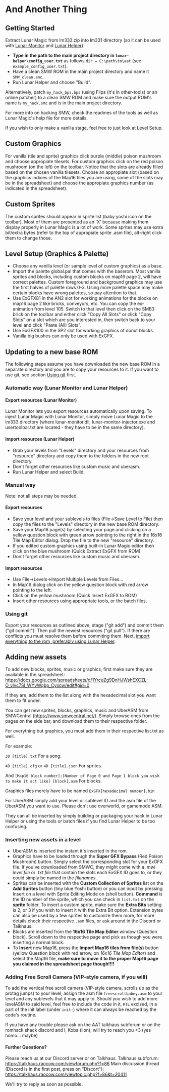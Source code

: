 # And Another Thing

## Getting Started

Extract Lunar Magic from lm333.zip into lm331 directory (so it can be used with [Lunar Monitor](#export-resources-lunar-monitor) and [Lunar Helper](#import-resources-lunar-helper)).

- **Type in the path to the main project directory in `lunar-helper\config_user.txt`** as follows `dir = C:\path\to\aat` (see `example_config_user.txt`).
- Have a clean SMW ROM in the main project directory and name it ``SMW_clean.smc``.
- Run Lunar Helper and choose "Build".

Alternatively, patch `my_hack_bps.bps` (using Flips (it's in other-tools) or an online patcher) to a clean SMW ROM and make sure the output ROM's name is `my_hack.smc` and is in the main project directory.

For more info on hacking SMW, check the readmes of the tools as well as Lunar Magic's help file for more details.

If you wish to only make a vanilla stage, feel free to just look at Level Setup.

## Custom Graphics

For vanilla (tile and sprite) graphics click purple (middle) poison mushroom and choose appropiate tilesets.
For custom graphics click on the red poison mushroom (on the left) on the toolbar. Notice that the slots are already filled based on the chosen vanilla tilesets. Choose an appropiate slot (based on the graphics indices of the Map16 tiles you are using, some of the slots may be in the spreadsheet) and choose the appropiate graphics number (as indicated in the spreadsheet).

## Custom Sprites

The custom sprites should appear in sprite list (baby yoshi icon on the toolbar). Most of them are presented as an 'X' because making them display properly in Lunar Magic is a lot of work. Some sprites may use extra bit/extra bytes (refer to the top of appropiate sprite .asm file), alt-right click them to change those.

## Level Setup (Graphics & Palette)
- Choose any vanilla level (or sample level of custom graphics) as a base.
- Import the palette global.pal that comes with the baserom. Most vanilla sprites and blocks, including custom blocks on map16 page 2, will have correct palettes. Custom foreground and background graphics may use the first halves of palette rows 0-3. Using more palette space may make certain blocks have wrong palettes, so pay attention to that.
- Use ExGFX81 in the AN2 slot for working animations for the blocks on map16 page 2 like bricks, conveyors, etc. You can copy the ex-animation from level 105. Switch to that level then click on the SMB3 brick on the toolbar and either click "Copy All Slots" or click "Copy Slots" on a slot which are you interested in, then switch back to your level and click "Paste (All) Slots".
- Use ExGFX100 in the SP2 slot for working graphics of donut blocks.
- Vanilla big bushes can only be used with ExGFX.

## Updating to a new base ROM

The following steps assume you have downloaded the new base ROM in a separate directory and you are to copy your resources to it. If you want to use git, see section [Using git](#using-git) first.

### Automatic way (Lunar Monitor and Lunar Helper)

#### Export resources (Lunar Monitor)

Lunar Monitor lets you export resources automatically upon saving.
To inject Lunar Magic with Lunar Monitor, simply move Lunar Magic to the lm333 directory (where lunar-monitor.dll, lunar-monitor-injector.exe and usertoolbar.txt are located - they have to be in the same directory).

#### Import resources (Lunar Helper)

- Grab your levels from "Levels" directory and your resources from "resource" directory and copy them to the folders in the new root directory.
- Don't forget other resources like custom music and uberasm.
- Run Lunar Helper and select Build.

### Manual way

Note: not all steps may be needed.

#### Export resources

- Save your level and your sublevels to files (File->Save Level to File) then copy the files to the "Levels" directory in the new base ROM directory.
- Save your Map16 page(s) by selecting your page and clicking on a yellow question block with green arrow pointing to the right in the 16x16 Tile Map Editor dialog. Drop the file to the new "resource" directory.
- If you edited custom graphics using built-in Lunar Magic editor then click on the blue mushroom (Quick Extract ExGFX from ROM)
- Don't forget other resources like custom music and uberasm.

#### Import resources

- Use File->Levels->Import Multiple Levels from Files...
- In Map16 dialog click on the yellow question block with red arrow pointing to the left.
- Click on the yellow mushroom (Quick Insert ExGFX to ROM)
- Insert other resources using appropriate tools, or the batch files.

### Using git

Export your resources as outlined above, stage ("git add") and commit them ("git commit"). Then pull the newest resources ("git pull"). If there are conflicts you must resolve them before commiting them. Next, [import everything to the rom, preferably using Lunar Helper](#import-resources-lunar-helper).

## Adding new assets

To add new blocks, sprites, music or graphics, first make sure they are available in the spreadsheet:
https://docs.google.com/spreadsheets/d/1YrcuZg9DnHJWshEXCZL-O_vlvc7Sl_WYvWqbp_Cyxcw/edit#gid=0

If they are, add them to the list along with the hexadecimal slot you want them to fit under.

You can get new sprites, blocks, graphics, music and UberASM from SMWCentral (https://www.smwcentral.net/).
Simply browse ones from the pages on the side bar, and download them to their respective folder.

For everything but graphics, you must add them in their respective list.txt as well.

For example:

`30 [title].txt`
For a song.

`4D [title].cfg`
or `4D [title].json`
For sprites.

And
`[Map16 block number]:[Number of Page 0 and Page 1 block you wish to make it act like] [block].asm`
For blocks.

Graphics files merely have to be named
`ExGFX[hexadecimal number].bin`

For UberASM simply add your level or sublevel ID and the asm file of the UberASM you want to use.
Please don't use overworld, or gamemode ASM.

They can all be inserted by simply building or packaging your hack in Lunar Helper or using the tools or batch files if you find Lunar Helper to be too confusing.

### Inserting new assets in a level

- UberASM is inserted the instant it's inserted in the rom.
- Graphics have to be loaded through the **Super GFX Bypass** (Red Poison Mushroom) button. Simply select the corresponding slot for your ExGFX file. If you've downloaded from SMWC, they might come with a *.mwl level file* or *.txt file* that contain the slots each ExGFX ID goes to, or they could simply be named in the *filenames*.
- Sprites can be inserted with the **Custom Collection of Sprites** list on the **Add Sprites** button (tiny blue Yoshi button) or you can input by pressing Insert on a level with Sprite Editing Mode on (shell button). **Command** is the ID number of the sprite, which you can check in `list.txt` on the **sprite** folder. To insert a custom sprite, make sure the **Extra Bits** setting is 2, or 3 if you wish to insert it with the Extra Bit option. Extension bytes can also be used by a few sprites to customize them more, for more details check their respective `.asm` files, or ask around in the Discord or Talkhaus.
- Blocks are inserted from the **16x16 Tile Map Editor** window (Question block). Scroll down to the respective page and pick as though you were inserting a normal block.
- To **Insert** new Map16, press the **Import Map16 tiles from file(s)** button (yellow Question block with red arrow, on *16x16 Tile Map Editor*) and select the Map16 file, **make sure to move it to the proper Map16 page you claimed in the spreadsheet page though!!!!**

### Adding Free Scroll Camera (VIP-style camera, if you will)

To add the vertical free scroll camera (VIP-style camera, scrolls up as the protag jumps) to your level, assign the asm file `freescrollbabey.asm` to your level and any sublevels that it may apply to. Should you wish to add more levelASM to said level, feel free to include the code in it, `RTL` excised, in a part of the init label (under `init:`) where it can always be reached by the code's routine.

If you have any trouble please ask on the AAT talkhaus subforum or on the romhack shack discord and I, Koba (lion), will try to reach you <3 (yes homo... maybe)

#### Further Questions?

Please reach us at our Discord server or on Talkhaus.
Talkhaus subforum: https://talkhaus.raocow.com/viewforum.php?f=86
Main discussion thread (Discord is in the first post, press on "Discort"): https://talkhaus.raocow.com/viewtopic.php?f=86&t=20411

We'll try to reply as soon as possible.
